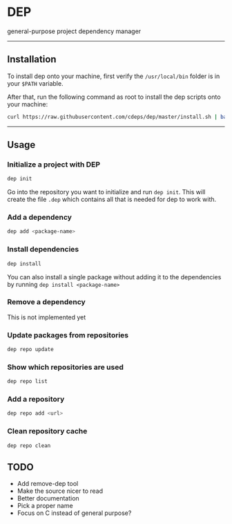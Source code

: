 # DEP

general-purpose project dependency manager

---

## Installation

To install dep onto your machine, first verify the `/usr/local/bin` folder is in your `$PATH` variable.

After that, run the following command as root to install the dep scripts onto your machine:

```bash
curl https://raw.githubusercontent.com/cdeps/dep/master/install.sh | bash
```

---

## Usage

### Initialize a project with DEP

```bash
dep init
```

Go into the repository you want to initialize and run `dep init`. This will create the file `.dep` which contains all that is needed for dep to work with.

### Add a dependency

```bash
dep add <package-name>
```

### Install dependencies

```bash
dep install
```

You can also install a single package without adding it to the dependencies by running `dep install <package-name>`

### Remove a dependency

This is not implemented yet

### Update packages from repositories

```bash
dep repo update
```

### Show which repositories are used

```bash
dep repo list
```

### Add a repository

```bash
dep repo add <url>
```

### Clean repository cache

```bash
dep repo clean
```

## TODO

- Add remove-dep tool
- Make the source nicer to read
- Better documentation
- Pick a proper name
- Focus on C instead of general purpose?
